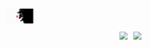<img height="30" src="https://github.com/AmunRha/AmunRha/blob/main/res/MOSHED-2021-2-8-5-9-11.gif">&nbsp;&nbsp;

<p align="center">
<a href="https://medium.com/@amun_rha"><img height="30" src="https://cdn.mos.cms.futurecdn.net/xJGh6cXvC69an86AdrLD98-970-80.jpg.webp"></a>&nbsp;&nbsp;
<a href="https://twitter.com/amun_rha/"><img height="30" src="https://image.flaticon.com/icons/png/512/23/23681.png"></a>&nbsp;&nbsp;
</p>
